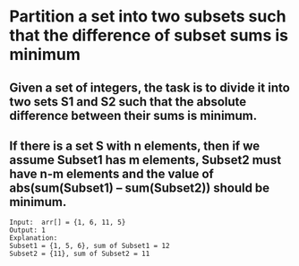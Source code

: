 # Partition a set into two subsets such that the difference of subset sums is minimum

## Given a set of integers, the task is to divide it into two sets S1 and S2 such that the absolute difference between their sums is minimum.

## If there is a set S with n elements, then if we assume Subset1 has m elements, Subset2 must have n-m elements and the value of abs(sum(Subset1) – sum(Subset2)) should be minimum.
```
Input:  arr[] = {1, 6, 11, 5} 
Output: 1
Explanation:
Subset1 = {1, 5, 6}, sum of Subset1 = 12 
Subset2 = {11}, sum of Subset2 = 11  
```
